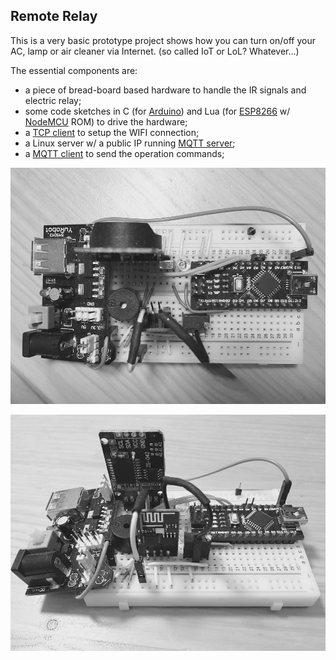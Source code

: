 ## Remote Relay ##

This is a very basic prototype project shows how you can turn on/off your AC, lamp or air cleaner via Internet. (so called IoT or LoL? Whatever...)

The essential components are:

- a piece of bread-board based hardware to handle the IR signals and electric relay;
- some code sketches in C (for [Arduino](http://www.arduino.cc/)) and Lua (for [ESP8266](http://espressif.com/en/products/esp8266/) w/ [NodeMCU](http://www.nodemcu.com/index_en.html) ROM) to drive the hardware;
- a [TCP client](https://play.google.com/store/apps/details?id=com.sollae.eztcpclient) to setup the WIFI connection;
- a Linux server w/ a public IP running [MQTT server](https://github.com/emqtt/emqttd);
- a [MQTT client](http://mqttfx.org/) to send the operation commands;

![](https://raw.githubusercontent.com/LiyeXu/Arduino/master/RemoteRelay/BB02.jpg)
 
![](https://raw.githubusercontent.com/LiyeXu/Arduino/master/RemoteRelay/BB01.jpg)